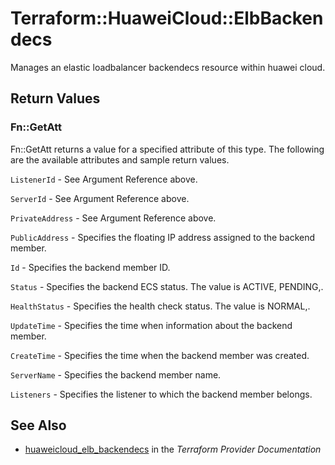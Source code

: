 # Terraform::HuaweiCloud::ElbBackendecs

Manages an elastic loadbalancer backendecs resource within huawei cloud.

## Return Values

### Fn::GetAtt

Fn::GetAtt returns a value for a specified attribute of this type. The following are the available attributes and sample return values.

`ListenerId` - See Argument Reference above.

`ServerId` - See Argument Reference above.

`PrivateAddress` - See Argument Reference above.

`PublicAddress` - Specifies the floating IP address assigned to the backend member.

`Id` - Specifies the backend member ID.

`Status` - Specifies the backend ECS status. The value is ACTIVE, PENDING,.

`HealthStatus` - Specifies the health check status. The value is NORMAL,.

`UpdateTime` - Specifies the time when information about the backend member.

`CreateTime` - Specifies the time when the backend member was created.

`ServerName` - Specifies the backend member name.

`Listeners` - Specifies the listener to which the backend member belongs.

## See Also

* [huaweicloud_elb_backendecs](https://www.terraform.io/docs/providers/huaweicloud/r/elb_backendecs.html) in the _Terraform Provider Documentation_
